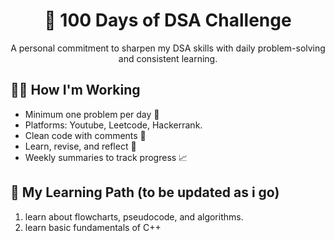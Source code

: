 <h1 align="center"><strong>🚀 100 Days of DSA Challenge</strong></h1>

<p align="center">
A personal commitment to sharpen my DSA skills with daily problem-solving and consistent learning.
</p>


## 💪🏻 How I'm Working

- Minimum one problem per day 🧠  
- Platforms: Youtube, Leetcode, Hackerrank.
- Clean code with comments 💬  
- Learn, revise, and reflect 🔁  
- Weekly summaries to track progress 📈


## 🧭 My Learning Path (to be updated as i go)
1. learn about flowcharts, pseudocode, and algorithms.
2. learn basic fundamentals of C++


